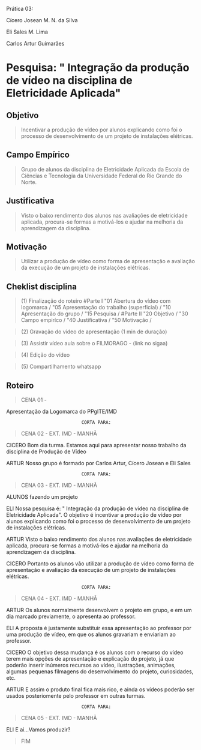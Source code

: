 Prática 03:

Cícero Josean M. N. da Silva

Eli Sales M. Lima

Carlos Artur Guimarães

# Pesquisa: " Integração da produção de vídeo na disciplina de Eletricidade Aplicada"

## Objetivo

> Incentivar a produção de vídeo por alunos explicando como foi o processo de desenvolvimento de um projeto de instalações elétricas.

## Campo Empírico

> Grupo de alunos da disciplina de Eletricidade Aplicada da Escola de Ciências e Tecnologia da Universidade Federal do Rio Grande do Norte.

## Justificativa

> Visto o baixo rendimento dos alunos nas avaliações de eletricidade aplicada, procura-se formas a motivá-los e ajudar na melhoria da aprendizagem da disciplina. 

## Motivação

> Utilizar a produção de vídeo como forma de apresentação e avaliação da execução de um projeto de instalações elétricas.


## Cheklist disciplina
> (1) Finalização do roteiro
#Parte I
"01 Abertura do vídeo com logomarca /
"05 Apresentação do trabalho (superficial) /
"10 Apresentação do grupo / 
"15 Pesquisa /
#Parte II
"20 Objetivo /
"30 Campo empiríco / 
"40 Justificativa /
"50 Motivação /

> (2) Gravação do vídeo de apresentação (1 min de duração)

> (3) Assistir vídeo aula sobre o FILMORAGO - (link no sigaa)

> (4) Edição do vídeo

> (5) Compartilhamento whatsapp


## Roteiro

> CENA 01 - 

Apresentação da Logomarca do PPgITE/IMD

								CORTA PARA:


> CENA 02 - EXT. IMD - MANHÃ

CICERO
	Bom dia turma. Estamos aqui para apresentar nosso trabalho da disciplina de Produção de Vídeo

ARTUR
  	Nosso grupo é formado por Carlos Artur, Cícero Josean e Eli Sales
  
  	

								CORTA PARA:

> CENA 03 - EXT. IMD - MANHÃ

ALUNOS fazendo um projeto

ELI 
	Nossa pesquisa é: " Integração da produção de vídeo na disciplina de Eletricidade Aplicada".
	O objetivo é incentivar a produção de vídeo por alunos explicando como foi o processo de desenvolvimento de um projeto 	de instalações elétricas.

ARTUR
	Visto o baixo rendimento dos alunos nas avaliações de eletricidade aplicada, procura-se formas a motivá-los e ajudar na 	melhoria da aprendizagem da disciplina.

CICERO
	Portanto os alunos vão utilizar a produção de vídeo como forma de apresentação e avaliação da execução de um projeto de 	instalações elétricas.

			
								CORTA PARA:

> CENA 04 - EXT. IMD - MANHÃ

ARTUR
	Os alunos normalmente desenvolvem o projeto em grupo, e em um dia marcado previamente, o apresenta ao professor.

ELI
	A proposta é justamente substituir essa apresentação ao professor por uma produção de vídeo, em que os alunos gravariam
	e enviariam ao professor.

CICERO
	O objetivo dessa mudança é os alunos com o recurso do vídeo terem mais opções de apresentação e explicação do projeto,
	já que poderão inserir inúmeros recursos ao vídeo, ilustrações, animações, algumas pequenas filmagens do desenvolvimento
	do projeto, curiosidades, etc. 
	
ARTUR
	E assim o produto final fica mais rico, e ainda os vídeos poderão ser usados posteriomente pelo professor em outras
	turmas.


								CORTA PARA:

> CENA 05 - EXT. IMD - MANHÃ

ELI 
	E ai...Vamos produzir?



> FIM




